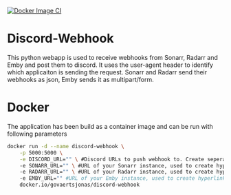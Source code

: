 [![Docker Image CI](https://github.com/jonasgovaerts/discord-webhook/actions/workflows/docker-image.yml/badge.svg)](https://github.com/jonasgovaerts/discord-webhook/actions/workflows/docker-image.yml)

# Discord-Webhook
This python webapp is used to receive webhooks from Sonarr, Radarr and Emby and post them to discord.
It uses the user-agent header to identify which applicaiton is sending the request.
Sonarr and Radarr send their webhooks as json, Emby sends it as multipart/form.

# Docker
The application has been build as a container image and can be run with following parameters

```bash
docker run -d --name discord-webhook \
	-p 5000:5000 \
	-e DISCORD_URL="" \ #Discord URLs to push webhook to. Create seperate ones with names Radarr, Sonarr, Emby. comma-seperated
	-e SONARR_URL="" \ #URL of your Sonarr instance, used to create hyperlinks in your discord message 
	-e RADARR_URL="" \ #URL of your Radarr instance, used to create hyperlinks in your discord message
	-e EMBY_URL="" #URL of your Emby instance, used to create hyperlinks in your discord message
	docker.io/govaertsjonas/discord-webhook
```
